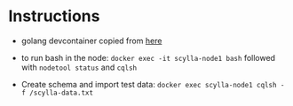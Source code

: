 # Instructions

- golang devcontainer copied from [here](https://github.com/microsoft/vscode-dev-containers/tree/main/containers/go)

- to run bash in the node:
    `docker exec -it scylla-node1 bash` followed with `nodetool status` and `cqlsh`

- Create schema and import test data: `docker exec scylla-node1 cqlsh -f /scylla-data.txt`